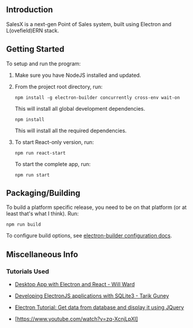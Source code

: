 ## Introduction

SalesX is a next-gen Point of Sales system, built using Electron and L(ovefield)ERN stack. 

## Getting Started

To setup and run the program:

1. Make sure you have NodeJS installed and updated.
2. From the project root directory, run:

    `npm install -g electron-builder concurrently cross-env wait-on`

    This will install all global development dependencies.

    `npm install`

    This will install all the required dependencies.

3. To start React-only version, run:

    `npm run react-start`
    
    To start the complete app, run:

    `npm run start`

## Packaging/Building

To build a platform specific release, you need to be on that platform (or at least that's what I think). Run:

`npm run build`

To configure build options, see [electron-builder configuration docs](https://www.electron.build/configuration/configuration).

## Miscellaneous Info
### Tutorials Used

- [Desktop App with Electron and React - Will Ward](https://www.youtube.com/watch?v=Cdu2O6o2DCg)
- [Developing ElectronJS applications with SQLite3 - Tarik Guney](https://www.youtube.com/watch?v=c76FTxLRwAw)
- [Electron Tutorial: Get data from database and display it using JQuery](https://www.youtube.com/watch?v=oxZ5lIk4B38)

- [https://www.youtube.com/watch?v=zq-XcnjLpXI]

